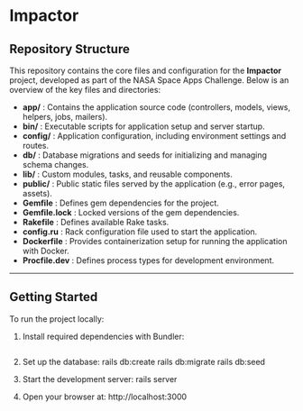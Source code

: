 # Impactor

## Repository Structure

This repository contains the core files and configuration for the **Impactor** project, developed as part of the NASA Space Apps Challenge. Below is an overview of the key files and directories:

- **app/** : Contains the application source code (controllers, models, views, helpers, jobs, mailers).
- **bin/** : Executable scripts for application setup and server startup.
- **config/** : Application configuration, including environment settings and routes.
- **db/** : Database migrations and seeds for initializing and managing schema changes.
- **lib/** : Custom modules, tasks, and reusable components.
- **public/** : Public static files served by the application (e.g., error pages, assets).
- **Gemfile** : Defines gem dependencies for the project.
- **Gemfile.lock** : Locked versions of the gem dependencies.
- **Rakefile** : Defines available Rake tasks.
- **config.ru** : Rack configuration file used to start the application.
- **Dockerfile** : Provides containerization setup for running the application with Docker.
- **Procfile.dev** : Defines process types for development environment.

---

## Getting Started

To run the project locally:

1. Install required dependencies with Bundler:  
   ```bash bundle install

2. Set up the database:
rails db:create
rails db:migrate
rails db:seed

3. Start the development server:
rails server

4. Open your browser at:
http://localhost:3000

